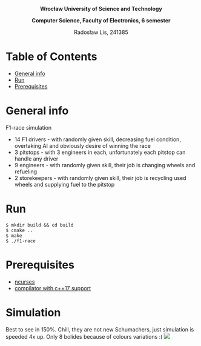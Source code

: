 **<p align="center"> Wrocław University of Science and Technology </p>**
**<p align="center"> Computer Science, Faculty of Electronics, 6 semester </p>**
<p align="center"> Radosław Lis, 241385 </p>

# Table of Contents
- [General info](#desc)
- [Run](#run)
- [Prerequisites](#pre)

<a name="desc"></a>
# General info
F1-race simulation
- 14 F1 drivers - with randomly given skill, decreasing fuel condition, overtaking AI and obviously desire of winning the race
- 3 pitstops - with 3 engineers in each, unfortunately each pitstop can handle any driver
- 9 engineers - with randomly given skill, their job is changing wheels and refueling
- 2 storekeepers - with randomly given skill, their job is recycling used wheels and supplying fuel to the pitstop

<a name="run"></a>
# Run

```
$ mkdir build && cd build
$ cmake ..
$ make
$ ./f1-race
```
<a name="pre"></a>
# Prerequisites
- [ncurses](https://en.wikipedia.org/wiki/Ncurses)
- [compilator with c++17 support](https://gcc.gnu.org/)

<a name="pre"></a>
# Simulation
Best to see in 150%. Chill, they are not new Schumachers, just simulation is speeded 4x up. Only 8 bolides because of colours variations :(
![](https://github.com/radosz99/f1-race/blob/master/cropped-resized.gif)

